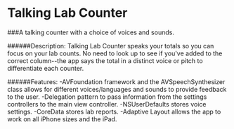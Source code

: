 # Talking Lab Counter

###A talking counter with a choice of voices and sounds.

######Description: 
Talking Lab Counter speaks your totals so you can focus on your lab counts. No need to look up to see if you've added to the correct column--the app says the total in a distinct voice or pitch to differentiate each counter.

######Features: 
-AVFoundation framework and the AVSpeechSynthesizer class allows for different voices/languages and sounds to provide feedback to the user.
-Delegation pattern to pass information from the settings controllers to the main view controller.
-NSUserDefaults stores voice settings.
-CoreData stores lab reports.
-Adaptive Layout allows the app to work on all iPhone sizes and the iPad.

